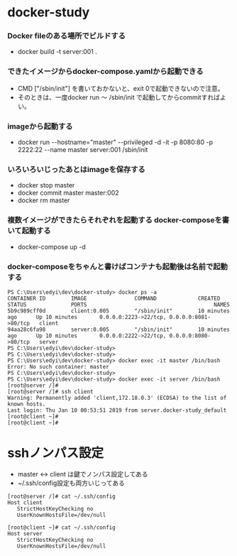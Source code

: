 # docker-study

### Docker fileのある場所でビルドする
- docker build -t server:001 .

### できたイメージからdocker-compose.yamlから起動できる
- CMD ["/sbin/init"] を書いておかないと、exit 0で起動できないので注意。
- そのときは、一度docker run ～ /sbin/init で起動してからcommitすればよい。

### imageから起動する
- docker run --hostname="master" --privileged -d -it -p 8080:80 -p 2222:22 --name master server:001 /sbin/init

### いろいろいじったあとはimageを保存する
- docker stop master    
- docker commit master master:002    
- docker rm master    

### 複数イメージができたらそれぞれを起動する docker-composeを書いて起動する
- docker-compose up -d

### docker-composeをちゃんと書けばコンテナも起動後は名前で起動する
```
PS C:\Users\edyi\dev\docker-study> docker ps -a
CONTAINER ID        IMAGE               COMMAND             CREATED             STATUS              PORTS                                        NAMES
5b9c989cff0d        client:0.005        "/sbin/init"        10 minutes ago      Up 10 minutes       0.0.0.0:2223->22/tcp, 0.0.0.0:8081->80/tcp   client
94aa28c6fa98        server:0.005        "/sbin/init"        10 minutes ago      Up 10 minutes       0.0.0.0:2222->22/tcp, 0.0.0.0:8080->80/tcp   server
PS C:\Users\edyi\dev\docker-study>
PS C:\Users\edyi\dev\docker-study>
PS C:\Users\edyi\dev\docker-study> docker exec -it master /bin/bash
Error: No such container: master
PS C:\Users\edyi\dev\docker-study>
PS C:\Users\edyi\dev\docker-study> docker exec -it server /bin/bash
[root@server /]#
[root@server /]# ssh client
Warning: Permanently added 'client,172.18.0.3' (ECDSA) to the list of known hosts.
Last login: Thu Jan 10 00:53:51 2019 from server.docker-study_default
[root@client ~]#
[root@client ~]#
```

# sshノンパス設定
- master <-> client は鍵でノンパス設定してある
- ~/.ssh/config設定も両方いじってある
```
[root@server /]# cat ~/.ssh/config
Host client
   StrictHostKeyChecking no
   UserKnownHostsFile=/dev/null
```
```
[root@client ~]# cat ~/.ssh/config
Host server
   StrictHostKeyChecking no
   UserKnownHostsFile=/dev/null
```
